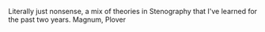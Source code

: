  Literally just nonsense, a mix of theories in Stenography that I've learned for the past two years. 
 Magnum, Plover
 
